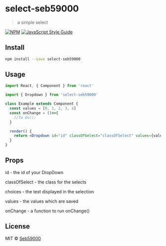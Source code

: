 # select-seb59000

> a simple select

[![NPM](https://img.shields.io/npm/v/select-seb59000.svg)](https://www.npmjs.com/package/select-seb59000) [![JavaScript Style Guide](https://img.shields.io/badge/code_style-standard-brightgreen.svg)](https://standardjs.com)

## Install

```bash
npm install --save select-seb59000
```

## Usage

```jsx
import React, { Component } from 'react'

import { Dropdown } from 'select-seb59000'

class Example extends Component {
  const values = [0, 1, 2, 3, 4]
  const onChange = ()=>{
    //To Do();
  }

  render() {
    return <Dropdown id="id" classOfSelect="classOfSelect" values={values} choices={values} onChange={onChange} />
  }
}
```

## Props

id - the id of your DropDown

classOfSelect - the class for the selects

choices - the text displayed in the selection

values - the values which are saved

onChange - a function to run onChange()

## License

MIT © [Seb59000](https://github.com/Seb59000)

